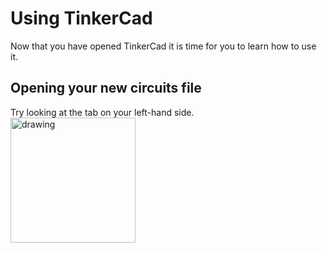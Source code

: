 # Using TinkerCad
Now that you have opened TinkerCad it is time for you to learn how to use it.
## Opening your new circuits file
Try looking at the tab on your left-hand side.<br>
<img src="1.jpg" alt="drawing" width="200"/>
